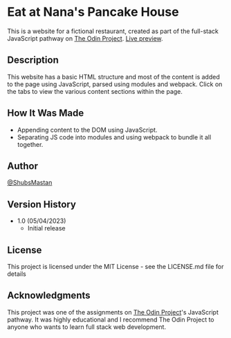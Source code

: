 # Eat at Nana's Pancake House

This is a website for a fictional restaurant, created as part of the full-stack JavaScript pathway on [The Odin Project](https://www.theodinproject.com/). [Live preview](https://shubsmastan.github.io/nanas-pancake-house).

## Description

This website has a basic HTML structure and most of the content is added to the page using JavaScript, parsed using modules and webpack. Click on the tabs to view the various content sections within the page.

## How It Was Made

- Appending content to the DOM using JavaScript.
- Separating JS code into modules and using webpack to bundle it all together.

## Author

[@ShubsMastan](https://github.com/shubsmastan)

## Version History

- 1.0 (05/04/2023)
  - Initial release

## License

This project is licensed under the MIT License - see the LICENSE.md file for details

## Acknowledgments

This project was one of the assignments on [The Odin Project](https://www.theodinproject.com)'s JavaScript pathway. It was highly educational and I recommend The Odin Project to anyone who wants to learn full stack web development.
